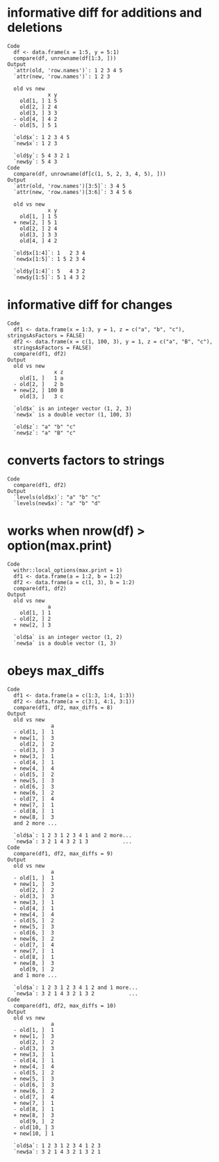# informative diff for additions and deletions

    Code
      df <- data.frame(x = 1:5, y = 5:1)
      compare(df, unrowname(df[1:3, ]))
    Output
      `attr(old, 'row.names')`: 1 2 3 4 5
      `attr(new, 'row.names')`: 1 2 3    
      
      old vs new
                 x y
        old[1, ] 1 5
        old[2, ] 2 4
        old[3, ] 3 3
      - old[4, ] 4 2
      - old[5, ] 5 1
      
      `old$x`: 1 2 3 4 5
      `new$x`: 1 2 3    
      
      `old$y`: 5 4 3 2 1
      `new$y`: 5 4 3    
    Code
      compare(df, unrowname(df[c(1, 5, 2, 3, 4, 5), ]))
    Output
      `attr(old, 'row.names')[3:5]`: 3 4 5  
      `attr(new, 'row.names')[3:6]`: 3 4 5 6
      
      old vs new
                 x y
        old[1, ] 1 5
      + new[2, ] 5 1
        old[2, ] 2 4
        old[3, ] 3 3
        old[4, ] 4 2
      
      `old$x[1:4]`: 1   2 3 4
      `new$x[1:5]`: 1 5 2 3 4
      
      `old$y[1:4]`: 5   4 3 2
      `new$y[1:5]`: 5 1 4 3 2

# informative diff for changes

    Code
      df1 <- data.frame(x = 1:3, y = 1, z = c("a", "b", "c"), stringsAsFactors = FALSE)
      df2 <- data.frame(x = c(1, 100, 3), y = 1, z = c("a", "B", "c"),
      stringsAsFactors = FALSE)
      compare(df1, df2)
    Output
      old vs new
                   x z
        old[1, ]   1 a
      - old[2, ]   2 b
      + new[2, ] 100 B
        old[3, ]   3 c
      
      `old$x` is an integer vector (1, 2, 3)
      `new$x` is a double vector (1, 100, 3)
      
      `old$z`: "a" "b" "c"
      `new$z`: "a" "B" "c"

# converts factors to strings

    Code
      compare(df1, df2)
    Output
      `levels(old$x)`: "a" "b" "c"
      `levels(new$x)`: "a" "b" "d"

# works when nrow(df) > option(max.print)

    Code
      withr::local_options(max.print = 1)
      df1 <- data.frame(a = 1:2, b = 1:2)
      df2 <- data.frame(a = c(1, 3), b = 1:2)
      compare(df1, df2)
    Output
      old vs new
                 a
        old[1, ] 1
      - old[2, ] 2
      + new[2, ] 3
      
      `old$a` is an integer vector (1, 2)
      `new$a` is a double vector (1, 3)

# obeys max_diffs

    Code
      df1 <- data.frame(a = c(1:3, 1:4, 1:3))
      df2 <- data.frame(a = c(3:1, 4:1, 3:1))
      compare(df1, df2, max_diffs = 8)
    Output
      old vs new
                  a
      - old[1, ]  1
      + new[1, ]  3
        old[2, ]  2
      - old[3, ]  3
      + new[3, ]  1
      - old[4, ]  1
      + new[4, ]  4
      - old[5, ]  2
      + new[5, ]  3
      - old[6, ]  3
      + new[6, ]  2
      - old[7, ]  4
      + new[7, ]  1
      - old[8, ]  1
      + new[8, ]  3
      and 2 more ...
      
      `old$a`: 1 2 3 1 2 3 4 1 and 2 more...
      `new$a`: 3 2 1 4 3 2 1 3           ...
    Code
      compare(df1, df2, max_diffs = 9)
    Output
      old vs new
                  a
      - old[1, ]  1
      + new[1, ]  3
        old[2, ]  2
      - old[3, ]  3
      + new[3, ]  1
      - old[4, ]  1
      + new[4, ]  4
      - old[5, ]  2
      + new[5, ]  3
      - old[6, ]  3
      + new[6, ]  2
      - old[7, ]  4
      + new[7, ]  1
      - old[8, ]  1
      + new[8, ]  3
        old[9, ]  2
      and 1 more ...
      
      `old$a`: 1 2 3 1 2 3 4 1 2 and 1 more...
      `new$a`: 3 2 1 4 3 2 1 3 2           ...
    Code
      compare(df1, df2, max_diffs = 10)
    Output
      old vs new
                  a
      - old[1, ]  1
      + new[1, ]  3
        old[2, ]  2
      - old[3, ]  3
      + new[3, ]  1
      - old[4, ]  1
      + new[4, ]  4
      - old[5, ]  2
      + new[5, ]  3
      - old[6, ]  3
      + new[6, ]  2
      - old[7, ]  4
      + new[7, ]  1
      - old[8, ]  1
      + new[8, ]  3
        old[9, ]  2
      - old[10, ] 3
      + new[10, ] 1
      
      `old$a`: 1 2 3 1 2 3 4 1 2 3
      `new$a`: 3 2 1 4 3 2 1 3 2 1

